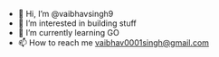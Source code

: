 - 👋 Hi, I’m @vaibhavsingh9
- 👀 I’m interested in building stuff
- 🌱 I’m currently learning GO
- 📫 How to reach me vaibhav0001singh@gmail.com

<!---
vaibhavsingh9/vaibhavsingh9 is a ✨ special ✨ repository because its `README.md` (this file) appears on your GitHub profile.
You can click the Preview link to take a look at your changes.
--->
